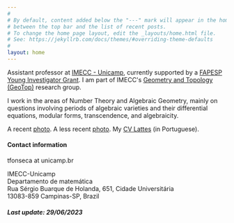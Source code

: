 ```yaml
---
#
# By default, content added below the "---" mark will appear in the home page
# between the top bar and the list of recent posts.
# To change the home page layout, edit the _layouts/home.html file.
# See: https://jekyllrb.com/docs/themes/#overriding-theme-defaults
#
layout: home
---
```



Assistant professor at <a href="https://www.ime.unicamp.br/en">IMECC - Unicamp</a>, currently supported by a <a href="https://bv.fapesp.br/en/auxilios/108313/periods-and-algebraicity/">FAPESP Young Investigator Grant</a>. I am part of IMECC's <a href="https://geotop.ime.unicamp.br/">Geometry and Topology (GeoTop)</a> research group. 

I work in the areas of Number Theory and Algebraic Geometry, mainly on questions involving periods of algebraic varieties and their differential equations, modular forms, transcendence, and algebraicity.

A recent <a href="assets/pictures/dieppe.jpg">photo</a>. A less recent <a href="assets/pictures/diploma.png">photo</a>. My <a href="http://lattes.cnpq.br/6649828487224147">CV Lattes</a> (in Portuguese).

<h4>
	Contact information
</h4>

<p>
	<span id="mail">tfonseca at unicamp.br</span>
</p> 

IMECC-Unicamp <br>
Departamento de matemática <br>
Rua Sérgio Buarque de Holanda, 651, Cidade Universitária <br>
13083-859 Campinas-SP, Brazil <br>

<h5>
	Last update: 29/06/2023
</h5>
